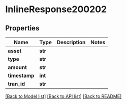 # InlineResponse200202

## Properties
Name | Type | Description | Notes
------------ | ------------- | ------------- | -------------
**asset** | **str** |  | 
**type** | **str** |  | 
**amount** | **str** |  | 
**timestamp** | **int** |  | 
**tran_id** | **str** |  | 

[[Back to Model list]](../README.md#documentation-for-models) [[Back to API list]](../README.md#documentation-for-api-endpoints) [[Back to README]](../README.md)

